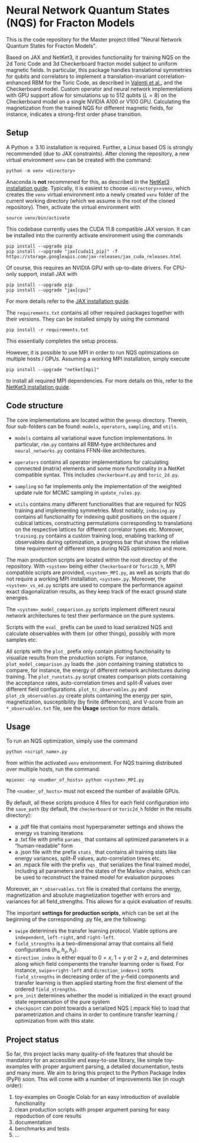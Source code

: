 # Neural Network Quantum States (NQS) for Fracton Models

This is the code repository for the Master project titled "Neural Network Quantum States for Fracton Models".

Based on JAX and NetKet3, it provides functionality for training NQS on the 2d Toric Code and 3d Checkerboard fracton model subject to uniform magnetic fields. In particular, this package handles translational symmetries for qubits and correlators to implement a translation-invariant correlation-enhanced RBM for the Toric Code, as described in [Valenti et al.](https://arxiv.org/abs/2103.05017), and the Checkerboard model. Custom operator and neural network implementations with GPU support allow for simulations up to 512 qubits ($L=8$) on the Checkerboard model on a single NVIDIA A100 or V100 GPU. Calculating the magnetization from the trained NQS for different magnetic fields, for instance, indicates a strong-first order phase transition.

## Setup

A Python$\geq3.10$ installation is required. Further, a Linux based OS is strongly recommended (due to JAX constraints).
After cloning the repository, a new virtual environment `venv` can be created with the command:

```
python -m venv <directory>
```

Anaconda is **not** recommened for this, as described in the [NetKet3 installation guide](https://netket.readthedocs.io/en/latest/docs/install.html). 
Typically, it is easiest to choose `<directory>`=`venv`, which creates the `venv` virtual environment into a newly created `venv` folder of the current working directory (which we assume is the root of the cloned repository).
Then, activate the virtual environment with

```
source venv/bin/activate
```

This codebase currently uses the CUDA 11.8 compatible JAX version. It can be installed into the currently activate environment using the commands

```
pip install --upgrade pip
pip install --upgrade "jax[cuda11_pip]" -f https://storage.googleapis.com/jax-releases/jax_cuda_releases.html
```

Of course, this requires an NVIDIA GPU with up-to-date drivers. For CPU-only support, install JAX with

```
pip install --upgrade pip
pip install --upgrade "jax[cpu]"
```

For more details refer to the [JAX installation guide](https://github.com/google/jax#installation).

The `requirements.txt` contains all other required packages together with their versions. They can be installed simply by using the command

```
pip install -r requirements.txt
```

This essentially completes the setup process.

However, it is possible to use MPI in order to run NQS optimizations on multiple hosts / GPUs. Assuming a working MPI installation, simply execute 

```
pip install --upgrade "netket[mpi]"
```

to install all required MPI dependencies. For more details on this, refer to the [NetKet3 installation guide](https://netket.readthedocs.io/en/latest/docs/install.html).

## Code structure

The core implementations are located within the `geneqs` directory. Therein, four sub-folders can be found: `models`, `operators`, `sampling`, and `utils`.

- `models` contains all variational wave function implementations. In particular, `rbm.py` contains all RBM-type architectures and `neural_networks.py` contains FFNN-like architectures.

- `operators` contains all operator implementations for calculating connected (matrix) elements and some more functionality in a NetKet compatible syntax. This includes `checkerboard.py` and `toric_2d.py`.

- `sampling` so far implements only the implementation of the weighted update rule for MCMC sampling in `update_rules.py`.

- `utils` contains many different functionalities that are required for NQS training and implementing symmetries. Most notably, `indexing.py` contains all functionality for indexing qubit positions on the square / cubical lattices, constructing permutations corresponding to translations on the respective lattices for different correlator types etc. Moreover, `training.py` contains a custom training loop, enabling tracking of observables during optimization, a progress bar that shows the relative time requirement of different steps during NQS optimization and more.

The main production scripts are located within the root directoy of the repository. With `<system>` being either `Checkerboard` or `Toric2D_h`, MPI compatible scripts are provided, `<system>_MPI.py`, as well as scripts that do not require a working MPI installation, `<system>.py`. Moreover, the `<system>_vs_ed.py` scripts are used to compare the performance against exact diagonalization results, as they keep track of the exact ground state energies.

The `<system>_model_comparison.py` scripts implement different neural network architectures to test their performance on the pure systems.

Scripts with the `eval_` prefix can be used to load serialized NQS and calculate observables with them (or other things), possibly with more samples etc.

All scripts with the `plot_` prefix only contain plotting functionality to visualize results from the production scripts. For instance, `plot_model_comparison.py` loads the .json containing training statistics to compare, for instance, the energy of different network architectures during training. The `plot_runstats.py` script creates comparison plots containing the acceptance rates, auto-correlation times and split-$\hat{R}$ values over different field configurations. `plot_tc_observables.py` and `plot_cb_observables.py` create plots containing the energy per spin, magnetization, susceptibility (by finite differences), and V-score from an `*_observables.txt` file, see the **Usage** section for more details.

## Usage

To run an NQS optimization, simply use the command

```
python <script_name>.py
```

from within the activated `venv` environment. 
For NQS training distributed over multiple hosts, run the command:

```
mpiexec -np <number_of_hosts> python <system>_MPI.py
```

The `<number_of_hosts>` must not exceed the number of available GPUs.

By default, all these scripts produce 4 files for each field configuration into the `save_path` (by default, the `checkerboard` or `toric2d_h` folder in the results directory):

- a .pdf file that contains most hyperparameter settings and shows the energy vs training iterations
- a .txt file with prefix `params_` that contains all optimized parameters in a “human-readable” form
- a .json file with the prefix `stats_` that contains all training stats like energy variances, split-$\hat{R}$ values, auto-correlation times etc.
- an .mpack file with the prefix `vqs_` that serializes the final trained model, including all parameters and the states of the Markov chains, which can be used to reconstruct the trained model for evaluation purposes

Moreover, an `*_observables.txt` file is created that contains the energy, magnetization and absolute magnetization together with errors and variances for all field_strengths. This allows for a quick evaluation of results.

The important **settings for production scripts**, which can be set at the beginning of the corresponding .py file, are the following:

- `swipe` determines the transfer learning protocol. Viable options are `independent`, `left-right`, and `right-left`.
- `field_strengths` is a two-dimensional array that contains all field configurations $(h_x, h_y, h_z)$. 
- `direction_index` is either equal to $0=x$, $1=y$ or $2=z$, and determines along which field compenents the transfer learning order is fixed. For instance, `swipe`=`right-left` and `direction_index`=`1` sorts `field_strengths` in decreasing order of the $y$-field components and transfer learning is then applied starting from the first element of the ordered `field_strengths`.
- `pre_init` determines whether the model is initialized in the exact ground state represenation of the pure system
- `checkpoint` can point towards a serialized NQS (.mpack file) to load that parametrization and chains in order to continure transfer learning / optimization from with this state.


## Project status

So far, this project lacks many quality-of-life features that should be mandatory for an accessible and easy-to-use library, like simple toy-examples with proper argument parsing, a detailed documentation, tests and many more. We aim to bring this project to the Python Package Index (PyPI) soon. This will come with a number of improvements like (in rough order):

1. toy-examples on Google Colab for an easy introduction of available functionality
2. clean production scripts with proper argument parsing for easy repoduction of core results
3. documentation
4. benchmarks and tests
5. ...
